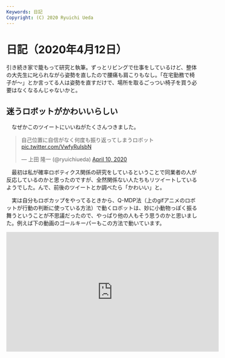```yaml
---
Keywords: 日記
Copyright: (C) 2020 Ryuichi Ueda
---
```


# 日記（2020年4月12日）

引き続き家で籠もって研究と執筆。ずっとリビングで仕事をしているけど、整体の大先生に叱られながら姿勢を直したので腰痛も肩こりもなし。「在宅勤務で椅子が〜」とか言ってる人は姿勢を直すだけで、場所を取るごっつい椅子を買う必要はなくなるんじゃないかと。


## 迷うロボットがかわいいらしい

　なぜかこのツイートにいいねがたくさんつきました。

<blockquote class="twitter-tweet"><p lang="ja" dir="ltr">自己位置に自信がなく何度も振り返ってしまうロボット <a href="https://t.co/VwfyRuIsbN">pic.twitter.com/VwfyRuIsbN</a></p>&mdash; 上田 隆一 (@ryuichiueda) <a href="https://twitter.com/ryuichiueda/status/1248420328176377859?ref_src=twsrc%5Etfw">April 10, 2020</a></blockquote> <script async src="https://platform.twitter.com/widgets.js" charset="utf-8"></script>

　最初は私が確率ロボティクス関係の研究をしているということで同業者の人が反応しているのかと思ったのですが、全然関係ない人たちもリツイートしているようでした。んで、前後のツイートとか調べたら「かわいい」と。


　実は自分もロボカップをやってるときから、Q-MDP法（上のgifアニメのロボットが行動の判断に使っている方法）で動くロボットは、妙に小動物っぽく振る舞うということが不思議だったので、やっぱり他の人もそう思うのかと思いました。例えば下の動画のゴールキーパーもこの方法で動いています。

<iframe width="560" height="315" src="https://www.youtube.com/embed/fsQicKXE5AU" frameborder="0" allow="accelerometer; autoplay; encrypted-media; gyroscope; picture-in-picture" allowfullscreen></iframe>

